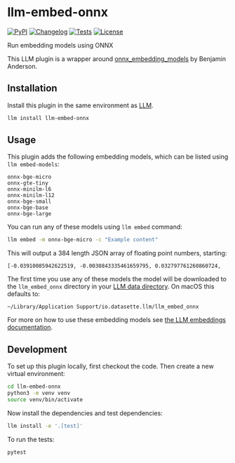 # llm-embed-onnx

[![PyPI](https://img.shields.io/pypi/v/llm-embed-onnx.svg)](https://pypi.org/project/llm-embed-onnx/)
[![Changelog](https://img.shields.io/github/v/release/simonw/llm-embed-onnx?include_prereleases&label=changelog)](https://github.com/simonw/llm-embed-onnx/releases)
[![Tests](https://github.com/simonw/llm-embed-onnx/actions/workflows/test.yml/badge.svg)](https://github.com/simonw/llm-embed-onnx/actions/workflows/test.yml)
[![License](https://img.shields.io/badge/license-Apache%202.0-blue.svg)](https://github.com/simonw/llm-embed-onnx/blob/main/LICENSE)

Run embedding models using ONNX

This LLM plugin is a wrapper around [onnx_embedding_models](https://github.com/taylorai/onnx_embedding_models) by Benjamin Anderson.

## Installation

Install this plugin in the same environment as [LLM](https://llm.datasette.io/).
```bash
llm install llm-embed-onnx
```
## Usage

This plugin adds the following embedding models, which can be listed using `llm embed-models`:

```
onnx-bge-micro
onnx-gte-tiny
onnx-minilm-l6
onnx-minilm-l12
onnx-bge-small
onnx-bge-base
onnx-bge-large
```

You can run any of these models using `llm embed` command:

```bash
llm embed -m onnx-bge-micro -c "Example content"
```
This will output a 384 length JSON array of floating point numbers, starting:
```
[-0.03910085942622519, -0.0030843335461659795, 0.032797761260860724,
```
The first time you use any of these models the model will be downloaded to the `llm_embed_onnx` directory in your [LLM data directory](https://llm.datasette.io/en/stable/setup.html#setting-a-custom-directory-location). On macOS this defaults to:

`~/Library/Application Support/io.datasette.llm/llm_embed_onnx`

For more on how to use these embedding models see [the LLM embeddings documentation](https://llm.datasette.io/en/stable/embeddings/index.html).

## Development

To set up this plugin locally, first checkout the code. Then create a new virtual environment:
```bash
cd llm-embed-onnx
python3 -m venv venv
source venv/bin/activate
```
Now install the dependencies and test dependencies:
```bash
llm install -e '.[test]'
```
To run the tests:
```bash
pytest
```
